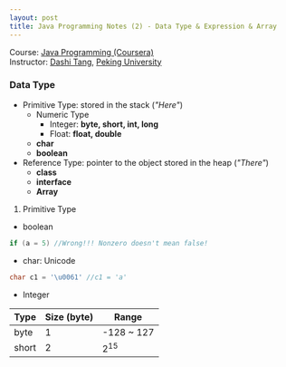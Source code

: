 ```yaml
---
layout: post
title: Java Programming Notes (2) - Data Type & Expression & Array
---
```

Course: [Java Programming (Coursera)](https://class.coursera.org/pkujava-001)  
Instructor: [Dashi Tang](https://www.coursera.org/instructor/~3838), [Peking University](http://english.pku.edu.cn/)

### Data Type
* Primitive Type: stored in the stack (_"Here"_)
  * Numeric Type
    * Integer: **byte, short, int, long**
    * Float: **float, double**
  * **char**
  * **boolean**
* Reference Type: pointer to the object stored in the heap (_"There"_)
  * **class**
  * **interface**
  * **Array**

1. Primitive Type
  * boolean
  ```java
  if (a = 5) //Wrong!!! Nonzero doesn't mean false!
  ```
  * char: Unicode
  ```java
  char c1 = '\u0061' //c1 = 'a'
  ```
  * Integer

| Type | Size (byte) | Range |  
| --- | --- | --- |  
| byte | 1 | -128 ~ 127 |  
| short | 2 | $2^15$ |
  
